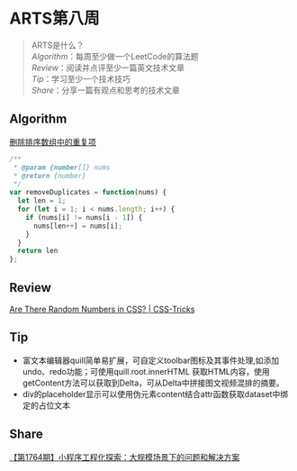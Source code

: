 # ARTS第八周

> ARTS是什么？  
  *Algorithm*：每周至少做一个LeetCode的算法题  
  *Review*：阅读并点评至少一篇英文技术文章  
  *Tip*：学习至少一个技术技巧  
  *Share*：分享一篇有观点和思考的技术文章  

## Algorithm

[删除排序数组中的重复项](https://leetcode-cn.com/problems/remove-duplicates-from-sorted-array/)

```js
/**
 * @param {number[]} nums
 * @return {number}
 */
var removeDuplicates = function(nums) {
  let len = 1;
  for (let i = 1; i < nums.length; i++) {
    if (nums[i] != nums[i - 1]) {
      nums[len++] = nums[i];
    }
  }
  return len
};
```

## Review

[Are There Random Numbers in CSS? | CSS-Tricks](https://css-tricks.com/are-there-random-numbers-in-css/)

## Tip

- 富文本编辑器quill简单易扩展，可自定义toolbar图标及其事件处理,如添加undo、redo功能；可使用quill.root.innerHTML 获取HTML内容，使用getContent方法可以获取到Delta，可从Delta中拼接图文视频混排的摘要。
- div的placeholder显示可以使用伪元素content结合attr函数获取dataset中绑定的占位文本

## Share

[【第1764期】小程序工程化探索：大规模场景下的问题和解决方案](https://mp.weixin.qq.com/s/O-J2mbxIWKG5dUXP0IBAcw)
